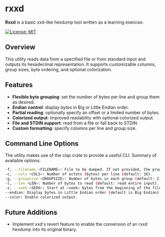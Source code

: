 # rxxd

**Rxxd** is a basic xxd-like hexdump tool written as a learning exercise.

[![License: MIT](https://img.shields.io/badge/License-MIT-yellow.svg)](LICENSE)

## Overview

This utility reads data from a specified file or from standard input and outputs its hexadecimal representation.
It supports customizable columns, group sizes, byte ordering, and optional colorization.

## Features

- **Flexible byte grouping**: set the number of bytes per line and group them as desired.
- **Endian control**: display bytes in Big or Little Endian order.
- **Partial reading**: optionally specify an offset or a limited number of bytes.
- **Colorized output**: improved readability with optional colorized output.
- **File and STDIN support**: read from a file or fall back to STDIN.
- **Custom formatting**: specify columns per line and group size.

## Command Line Options

The utility makes use of the clap crate to provide a useful CLI. Summary of available options:

```sh
-f, --filename <FILENAME>: File to be dumped. If not provided, the program reads from stdin.
-c, --cols <COLS>: Number of octets (bytes) per line (default: 16).
-g, --groupsize <GROUPSIZE>: Number of bytes in each group (default: 2).
-l, --len <LEN>: Number of bytes to read (default: read entire input).
-s, --seek <SEEK>: Start at <seek> bytes from the beginning of the file (default: 0).
--endian: Display bytes in Little Endian order (default is Big Endian).
--color: Enable colorized output.
```

## Future Additions

- Implement xxd's revert feature to enable the conversion of an rxxd hexdump into its original binary.
